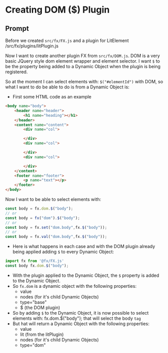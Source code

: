 # Creating DOM ($) Plugin

## Prompt

Before we created `src/fx/FX.js` and a plugin for LitElement /src/fx/plugins/litPlugin.js 

Now I want to create another plugin FX from `src/fx/DOM.js`. DOM is a very basic JQuery style dom element wrapper and element selector. I want `$` to be the property being added to a Dynamic Object when the plugin is being registered.

So at the moment I can select elements with:
`$("#elementId")` with DOM, so what I want to do be able to do is from a Dynamic Object is:
- First some HTML code as an example
```html
<body name="body">
    <header name="header">
        <h1 name="heading"></h1>
    </header>
    <content name="content">
        <div name="col">

        </div>
        <div name="col">

        </div>
        <div name="col">

        </div>
    </content>
    <footer name="footer">
        <p name="text"></p>
    </footer>
</body>
```

Now I want to be able to select elements with:
```js
const body = fx.dom.$("body");
// or
const body = fx("dom").$("body");
// or
const body = fx.set("dom.body",fx.$("body"));
// or
const body = fx.val("dom.body",fx.$("body"));
```

- Here is what happens in each case and with the DOM plugin already being applied adding `$` to every Dynamic Object:

```js
import fx from '@fx/FX.js'
const body fx.dom.$("body");
```

- With the plugin applied to the Dynamic Object, the `$` property is added to the Dynamic Object.
- So `fx.dom` is a dynamic object with the following properties:
  - value
  - nodes (for it's child Dynamic Objects)
  - type="base"
  - $ (the DOM plugin)
- So by adding `$` to the Dynamic Object, it is now possible to select elements with: fx.dom.$("body"); that will select the body `tag`
- But hat will return a Dynamic Object with the following properties:
  - value
  - lit (from the litPlugin)
  - nodes (for it's child Dynamic Objects)
  - type="dom"

